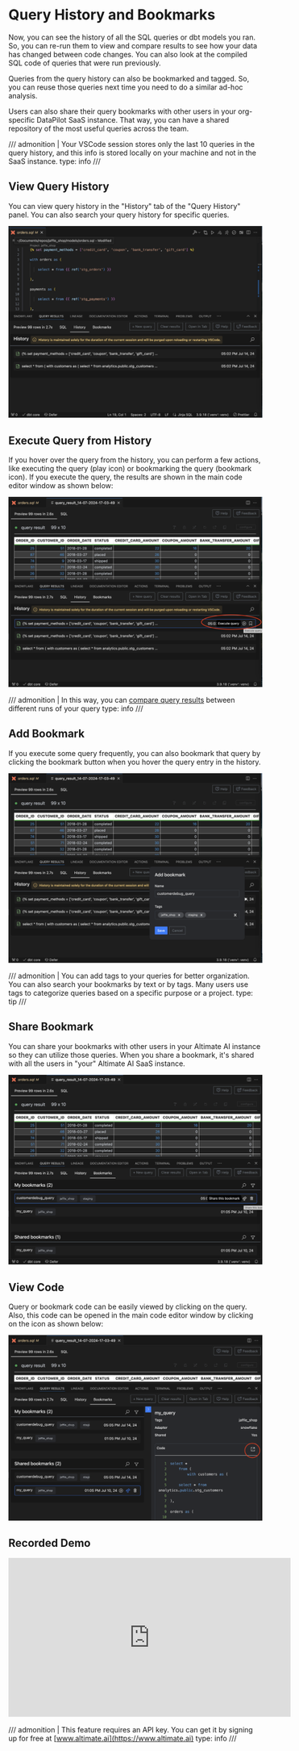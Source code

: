 # Query History and Bookmarks

Now, you can see the history of all the SQL queries or dbt models you ran. So, you can re-run them to view and compare results to see how your data has changed between code changes. You can also look at the compiled SQL code of queries that were run previously.

Queries from the query history can also be bookmarked and tagged. So, you can reuse those queries next time you need to do a similar ad-hoc analysis.

Users can also share their query bookmarks with other users in your org-specific DataPilot SaaS instance. That way, you can have a shared repository of the most useful queries across the team.

/// admonition | Your VSCode session stores only the last 10 queries in the query history, and this info is stored locally on your machine and not in the SaaS instance.
type: info
///

## View Query History

You can view query history in the "History" tab of the "Query History" panel. You can also search your query history for specific queries.

![Query History](images/queryHistory.png)<br>

## Execute Query from History

If you hover over the query from the history, you can perform a few actions, like executing the query (play icon) or bookmarking the query (bookmark icon). If you execute the query, the results are shown in the main code editor window as shown below:

![Execute History](images/executeHistory.png)<br>

/// admonition | In this way, you can [compare query results](https://docs.myaltimate.com/test/queryResults/#compare-query-results) between different runs of your query
type: info
///

## Add Bookmark

If you execute some query frequently, you can also bookmark that query by clicking the bookmark button when you hover the query entry in the history.

![Bookmark Query](images/addBookmark.png)<br>

/// admonition | You can add tags to your queries for better organization. You can also search your bookmarks by text or by tags. Many users use tags to categorize queries based on a specific purpose or a project.
type: tip
///

## Share Bookmark

You can share your bookmarks with other users in your Altimate AI instance so they can utilize those queries. When you share a bookmark, it's shared with all the users in "your" Altimate AI SaaS instance.

![Share Query](images/shareBookmark.png)<br>

## View Code

Query or bookmark code can be easily viewed by clicking on the query. Also, this code can be opened in the main code editor window by clicking on the icon as shown below:

![View Code](images/bookmarkCode.png)<br>

## Recorded Demo

<iframe width="560" height="315" src="https://www.youtube.com/embed/1TPAyE5EJ5Y?si=JQqP2cXIEu_AUvwU" title="YouTube video player" frameborder="0" allow="accelerometer; autoplay; clipboard-write; encrypted-media; gyroscope; picture-in-picture; web-share" referrerpolicy="strict-origin-when-cross-origin" allowfullscreen></iframe>

/// admonition | This feature requires an API key. You can get it by signing up for free at [www.altimate.ai](https://www.altimate.ai)
type: info
///
